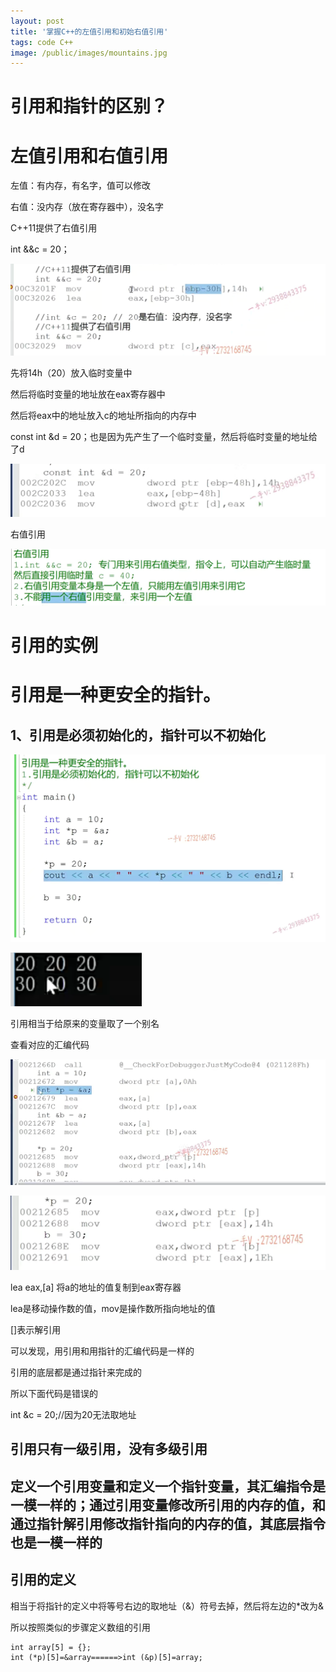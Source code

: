 ```yaml
---
layout: post
title: '掌握C++的左值引用和初始右值引用'
tags: code C++
image: /public/images/mountains.jpg
---
```


# 引用和指针的区别？

# 左值引用和右值引用

左值：有内存，有名字，值可以修改

右值：没内存（放在寄存器中），没名字

C++11提供了右值引用

int &&c = 20；

![image-20230822213418689](../../public/images/C++/2023-11-24_6/image-20230822213418689.png)

先将14h（20）放入临时变量中

然后将临时变量的地址放在eax寄存器中

然后将eax中的地址放入c的地址所指向的内存中

const int &d = 20；也是因为先产生了一个临时变量，然后将临时变量的地址给了d

![image-20230822215812609](../../public/images/C++/2023-11-24_6/image-20230822215812609.png)



右值引用

![image-20230822220316907](../../public/images/C++/2023-11-24_6/image-20230822220316907.png)

# 引用的实例

# 引用是一种更安全的指针。

## 1、引用是必须初始化的，指针可以不初始化

![image-20230822202230756](../../public/images/C++/2023-11-24_6/image-20230822202230756.png)

![image-20230822202254953](../../public/images/C++/2023-11-24_6/image-20230822202254953.png)

引用相当于给原来的变量取了一个别名

查看对应的汇编代码

![image-20230822202438776](../../public/images/C++/2023-11-24_6/image-20230822202438776.png)

![image-20230822210912443](../../public/images/C++/2023-11-24_6/image-20230822210912443.png)

lea eax,[a] 将a的地址的值复制到eax寄存器

lea是移动操作数的值，mov是操作数所指向地址的值

[]表示解引用

可以发现，用引用和用指针的汇编代码是一样的

引用的底层都是通过指针来完成的

所以下面代码是错误的

int &c = 20;//因为20无法取地址

## 引用只有一级引用，没有多级引用

## 定义一个引用变量和定义一个指针变量，其汇编指令是一模一样的；通过引用变量修改所引用的内存的值，和通过指针解引用修改指针指向的内存的值，其底层指令也是一模一样的

## 引用的定义

相当于将指针的定义中将等号右边的取地址（&）符号去掉，然后将左边的*改为&

所以按照类似的步骤定义数组的引用

```
int array[5] = {};
int (*p)[5]=&array======>int (&p)[5]=array;
```

